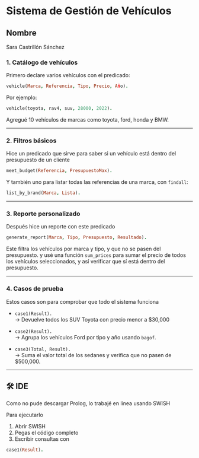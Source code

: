 
#  Sistema de Gestión de Vehículos

## Nombre
Sara Castrillón Sánchez


### 1. **Catálogo de vehículos**
Primero declare varios vehículos con el predicado:

```prolog
vehicle(Marca, Referencia, Tipo, Precio, Año).
```

Por ejemplo:
```prolog
vehicle(toyota, rav4, suv, 28000, 2022).
```

Agregué 10 vehículos de marcas como toyota, ford, honda y BMW.

---

### 2. **Filtros básicos**

Hice un predicado que sirve para saber si un vehículo está dentro del presupuesto de un cliente

```prolog
meet_budget(Referencia, PresupuestoMax).
```

Y también uno para listar todas las referencias de una marca, con `findall`:

```prolog
list_by_brand(Marca, Lista).
```

---

### 3. **Reporte personalizado**

Después hice un reporte con este predicado

```prolog
generate_report(Marca, Tipo, Presupuesto, Resultado).
```

Este filtra los vehículos por marca y tipo, y que no se pasen del presupuesto. y usé una función `sum_prices` para sumar el precio de todos los vehículos seleccionados, y así verificar que sí está dentro del presupuesto.

---

### 4. **Casos de prueba**

Estos casos son para comprobar que todo el sistema funciona

- `case1(Result).`  
  → Devuelve todos los SUV Toyota con precio menor a $30,000

- `case2(Result).`  
  → Agrupa los vehículos Ford por tipo y año usando `bagof`.

- `case3(Total, Result).`  
  → Suma el valor total de los sedanes y verifica que no pasen de $500,000.

---

## 🛠 IDE

Como no pude descargar Prolog, lo trabajé en línea usando SWISH

Para ejecutarlo

1. Abrir SWISH
2. Pegas el código completo
3. Escribir consultas con
```prolog
case1(Result).
```


